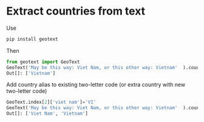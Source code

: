 # Extract countries from text
Use
```python
pip install geotext
```
Then
```python
from geotext import GeoText
GeoText('May be this way: Viet Nam, or this other way: Vietnam'  ).countries
Out[]: ['Vietnam']
```
Add country alias to existing two-letter code (or extra country with new two-letter code)
```python
GeoText.index[2]['viet nam']='VI'
GeoText('May be this way: Viet Nam, or this other way: Vietnam'  ).countries
Out[]: ['Viet Nam', 'Vietnam']
```
